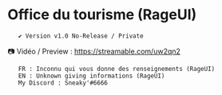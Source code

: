 # Office du tourisme (RageUI)

       ✔️ Version v1.0 No-Release / Private 
📷 Vidéo / Preview : https://streamable.com/uw2qn2
       
       FR : Inconnu qui vous donne des renseignements (RageUI)
       EN : Unknown giving informations (RageUI)
       My Discord : Sneaky'#6666
